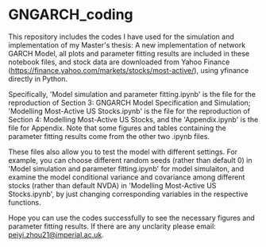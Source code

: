 # GNGARCH_coding

This repository includes the codes I have used for the simulation and implementation of my Master's thesis: A new implementation of network GARCH Model, all plots and parameter fitting results are included in these notebook files, and stock data are downloaded from Yahoo Finance (https://finance.yahoo.com/markets/stocks/most-active/), using yfinance directly in Python.

Specifically, 'Model simulation and parameter fitting.ipynb' is the file for the reproduction of Section 3: GNGARCH Model Specification and Simulation; 'Modelling Most-Active US Stocks.ipynb' is the file for the reproduction of Section 4: Modelling Most-Active US Stocks, and the 'Appendix.ipynb' is the file for Appendix. Note that some figures and tables containing the parameter fitting results come from the other two .ipynb files.

These files also allow you to test the model with different settings. For example, you can choose different random seeds (rather than default 0) in 'Model simulation and parameter fitting.ipynb' for model simulaiton, and examine the model conditional variance and covariance among different stocks (rather than default NVDA) in 'Modelling Most-Active US Stocks.ipynb', by just changing corresponding variables in the respective functions.

Hope you can use the codes successfully to see the necessary figures and parameter fitting results. If there are any unclarity please email: peiyi.zhou21@imperial.ac.uk.
